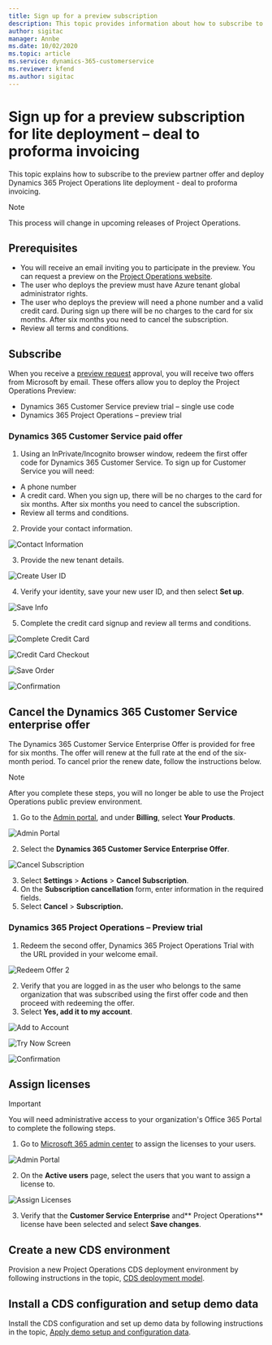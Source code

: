 ```yaml
---
title: Sign up for a preview subscription
description: This topic provides information about how to subscribe to and deploy Project Operations lite deployment - deal to proforma invoicing.
author: sigitac
manager: Annbe
ms.date: 10/02/2020
ms.topic: article
ms.service: dynamics-365-customerservice
ms.reviewer: kfend 
ms.author: sigitac
---
```


# Sign up for a preview subscription for lite deployment – deal to proforma invoicing

This topic explains how to subscribe to the preview partner offer and deploy Dynamics 365 Project Operations lite deployment - deal to proforma invoicing.

> [!NOTE]
> This process will change in upcoming releases of Project Operations.

## Prerequisites

- You will receive an email inviting you to participate in the preview. You can request a preview on the [Project Operations website](https://dynamics.microsoft.com/en-us/project-operations/overview/).
- The user who deploys the preview must have Azure tenant global administrator rights.
- The user who deploys the preview will need a phone number and a valid credit card. During sign up there will be no charges to the card for six months. After six months you need to cancel the subscription. 
- Review all terms and conditions.

## Subscribe

When you receive a [preview request](https://forms.office.com/FormsPro/Pages/ResponsePage.aspx?id=v4j5cvGGr0GRqy180BHbR56j8lZs0FdAvwT75_WNFyxUMkRDV1NYQU5TNjE2VjhKOVBUNVg2R0s1NC4u) approval, you will receive two offers from Microsoft by email. These offers allow you to deploy the Project Operations Preview:

- Dynamics 365 Customer Service preview trial – single use code
- Dynamics 365 Project Operations – preview trial

### Dynamics 365 Customer Service paid offer

1. Using an InPrivate/Incognito browser window, redeem the first offer code for Dynamics 365 Customer Service. To sign up for Customer Service you will need:

- A phone number
- A credit card. When you sign up, there will be no charges to the card for six months. After six months you need to cancel the subscription.
- Review all terms and conditions.

2. Provide your contact information.

![Contact Information](./media/1ContactInformation.png)

3. Provide the new tenant details.

![Create User ID](./media/2CreateUserID.png)

4. Verify your identity, save your new user ID, and then select **Set up**.

![Save Info](./media/3SaveInfo.png)

5. Complete the credit card signup and review all terms and conditions. 

![Complete Credit Card](./media/4CompleteCreditCard.png)

![Credit Card Checkout](./media/5CreditCardCheckout.png)

![Save Order](./media/6SaveOrder.png)

![Confirmation](./media/7Confirmation.png)

## Cancel the Dynamics 365 Customer Service enterprise offer

The Dynamics 365 Customer Service Enterprise Offer is provided for free for six months. The offer will renew at the full rate at the end of the six-month period. To cancel prior the renew date, follow the instructions below. 

> [!NOTE]
> After you complete these steps, you will no longer be able to use the Project Operations public preview environment.

1. Go to the [Admin portal](https://admin.microsoft.com/), and under **Billing**, select **Your Products**.

![Admin Portal](./media/8AdminPortal.png)

2. Select the **Dynamics 365 Customer Service Enterprise Offer**.

![Cancel Subscription](./media/9CancelSubscription.png)

3. Select **Settings** > **Actions** > **Cancel Subscription**.
4. On the **Subscription cancellation** form, enter information in the required fields.
5. Select **Cancel** > **Subscription.**

### Dynamics 365 Project Operations – Preview trial

1. Redeem the second offer, Dynamics 365 Project Operations Trial with the URL provided in your welcome email.

![Redeem Offer 2](./media/10RedeemOffer2.png)

2. Verify that you are logged in as the user who belongs to the same organization that was subscribed using the first offer code and then proceed with redeeming the offer. 
3. Select **Yes, add it to my account**.

![Add to Account](./media/11AddToAccount.png)

![Try Now Screen](./media/12TryNow.png)

![Confirmation](./media/13Confirmation.png)

## Assign licenses

> [!IMPORTANT]
> You will need administrative access to your organization's Office 365 Portal to complete the following steps.

1. Go to [Microsoft 365 admin center](https://portal.office.com/) to assign the licenses to your users.

![Admin Portal](./media/14AdminPortal.png)

2. On the **Active users** page, select the users that you want to assign a license to.

![Assign Licenses](./media/15AssignLicenses.png)

3. Verify that the **Customer Service Enterprise** and** Project Operations** license have been selected and select **Save changes**.

## Create a new CDS environment

Provision a new Project Operations CDS deployment environment by following instructions in the topic, [CDS deployment model](lite-deployment.md).

## Install a CDS configuration and setup demo data

Install the CDS configuration and set up demo data by following instructions in the topic, [Apply demo setup and configuration data](lite-apply-demo-setup-config-data.md).
